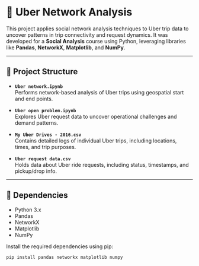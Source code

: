 # 🚗 Uber Network Analysis

This project applies social network analysis techniques to Uber trip data to uncover patterns in trip connectivity and request dynamics. It was developed for a **Social Analysis** course using Python, leveraging libraries like **Pandas**, **NetworkX**, **Matplotlib**, and **NumPy**.

---

## 📁 Project Structure

- **`Uber network.ipynb`**  
  Performs network-based analysis of Uber trips using geospatial start and end points.

- **`Uber open problem.ipynb`**  
  Explores Uber request data to uncover operational challenges and demand patterns.

- **`My Uber Drives - 2016.csv`**  
  Contains detailed logs of individual Uber trips, including locations, times, and trip purposes.

- **`Uber request data.csv`**  
  Holds data about Uber ride requests, including status, timestamps, and pickup/drop info.

---

## 🧩 Dependencies

- Python 3.x  
- Pandas  
- NetworkX  
- Matplotlib  
- NumPy  

Install the required dependencies using pip:

```bash
pip install pandas networkx matplotlib numpy
